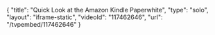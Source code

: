 {
    "title": "Quick Look at the Amazon Kindle Paperwhite",
    "type": "solo",
    "layout": "iframe-static",
    "videoId": "117462646",
    "url": "\/tvpembed\/117462646"
}
